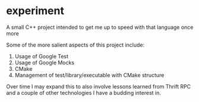experiment
==========

A small C++ project intended to get me up to speed with that language once more

Some of the more salient aspects of this project include:

1) Usage of Google Test
2) Usage of Google Mocks
3) CMake
4) Management of test/library/executable with CMake structure

Over time I may expand this to also involve lessons learned from Thrift RPC and a couple of other technologies I have a budding interest in.
